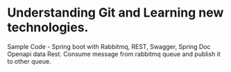 # Understanding Git and Learning new technologies.
Sample Code - Spring boot with Rabbitmq, REST, Swagger, Spring Doc Openapi data Rest. 
Consume message from rabbitmq queue and publish it to other queue.